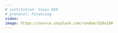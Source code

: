 ```yaml
---
# institution: Casas GEO
# protocol: Financing
video: 
image: https://source.unsplash.com/random/320x180
---
```

